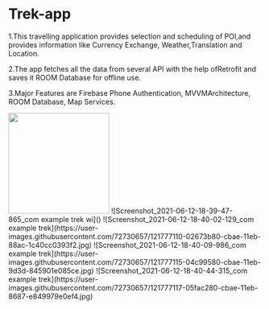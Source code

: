 # Trek-app

1.This travelling application provides selection and scheduling of POI,and provides information like Currency Exchange, Weather,Translation and Location.

2.The app fetches all the data from several API with the help ofRetrofit and saves it ROOM Database for offline use.

3.Major Features are Firebase Phone Authentication, MVVMArchitecture, ROOM Database, Map Services.


<img src="https://user-images.githubusercontent.com/72730657/121777102-f7aca680-cbad-11eb-9eb9-f9ab2cc335eb.jpg" width="200">
![Screenshot_2021-06-12-18-39-47-865_com example trek wi]()
![Screenshot_2021-06-12-18-40-02-129_com example trek](https://user-images.githubusercontent.com/72730657/121777110-02673b80-cbae-11eb-88ac-1c40cc0393f2.jpg)
![Screenshot_2021-06-12-18-40-09-986_com example trek](https://user-images.githubusercontent.com/72730657/121777115-04c99580-cbae-11eb-9d3d-845901e085ce.jpg)
![Screenshot_2021-06-12-18-40-44-315_com example trek](https://user-images.githubusercontent.com/72730657/121777117-05fac280-cbae-11eb-8687-e849979e0ef4.jpg)

